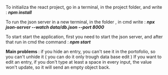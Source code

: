 To initializa the react project, go in a terminal, in the project folder, and write : <b><i> npm install </i></b>

To run the json server in a new terminal, in the folder , in cmd write : <b><i> npx json-server --watch data/db.json --port 8000  </i></b>

To start start the application, first you need to start the json server, and after that run in cmd the command :  <b><i> npm start </i></b>

<b>Main problems </b> : if you hide an entry, you can't see it in the portofolio, so you can't unhide it ( you can do it only trough data base edit ) 
If you want to edit an entry, if you don't type at least a space in every input, the value won't update, so it will send an empty object back.
